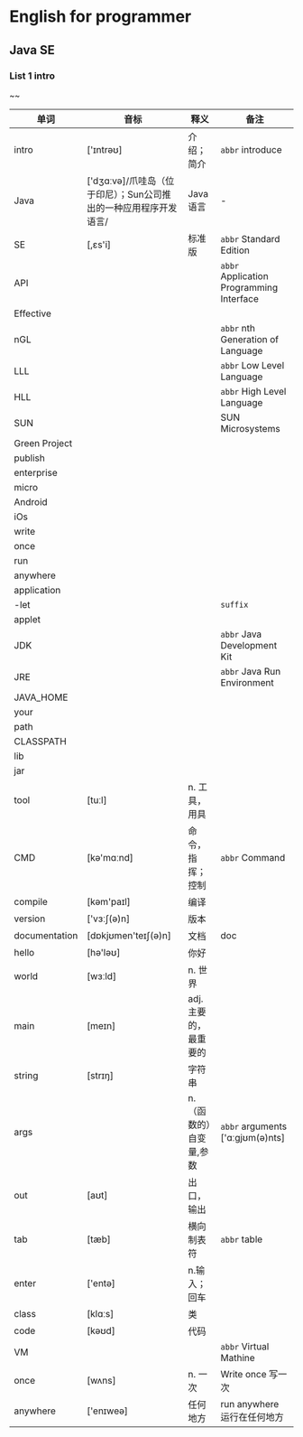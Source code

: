 # English for programmer
## Java SE 
### List 1 intro
~~

|单词|音标|释义|备注|
|---|---|---|---|
|intro| ['ɪntrəʊ]| 介绍；简介|`abbr` introduce|
|Java|['dʒɑːvə]/爪哇岛（位于印尼）；Sun公司推出的一种应用程序开发语言/|Java 语言|-|
|SE|[,ɛs'i]|标准版|`abbr` Standard Edition|
|API|||`abbr` Application Programming Interface|
|Effective||||
|nGL|||`abbr` nth Generation of Language|
|LLL|||`abbr` Low Level Language|
|HLL|||`abbr` High Level Language|
|SUN|||SUN Microsystems|
|Green Project||||
|publish||||
|enterprise||||
|micro||||
|Android||||
|iOs||||
|write||||
|once||||
|run||||
|anywhere||||
|application||||
|-let|||`suffix`|
|applet||||
|JDK|||`abbr` Java Development Kit|
|JRE|||`abbr` Java Run Environment|
|JAVA_HOME||||
|your||||
|path||||
|CLASSPATH||||
|lib||||
|jar||||
|tool|[tuːl]|n. 工具，用具||
|CMD|[kə'mɑːnd]|命令，指挥；控制|`abbr` Command|
|compile|[kəm'paɪl]|编译||
|version|['vɜːʃ(ə)n]|版本||
|documentation|[dɒkjʊmen'teɪʃ(ə)n]|文档 |doc|
|hello|[hə'ləʊ]|你好||
|world|[wɜːld]|n. 世界||
|main|[meɪn]|adj. 主要的，最重要的||
|string|[strɪŋ]|字符串||
|args||n. （函数的）自变量,参数|`abbr` arguments ['ɑːgjʊm(ə)nts]|
|out|[aʊt]|出口，输出||
|tab|[tæb]|横向制表符|`abbr` table|
|enter|['entə]|n.输入；回车||
|class|[klɑːs]|类||
|code|[kəʊd]|代码||
|VM|||`abbr` Virtual Mathine|
|once|[wʌns]|n. 一次|Write once 写一次|
|anywhere|['enɪweə]|任何地方|run anywhere 运行在任何地方|
